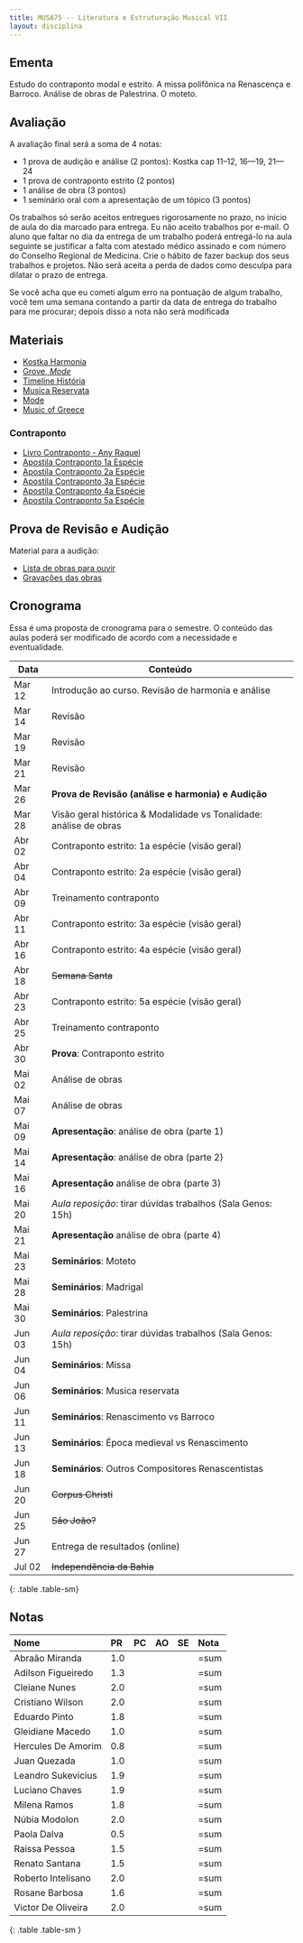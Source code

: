 ```yaml
---
title: MUSA75 -- Literatura e Estruturação Musical VII
layout: disciplina
---
```


## Ementa

Estudo do contraponto modal e estrito. A missa polifônica na Renascença e Barroco. Análise de obras de Palestrina. O moteto.

## Avaliação

A avaliação final será a soma de 4 notas:

 - 1 prova de audição e análise (2 pontos): Kostka cap 11–12, 16—19, 21—24
 - 1 prova de contraponto estrito (2 pontos)
 - 1 análise de obra (3 pontos)
 - 1 seminário oral com a apresentação de um tópico (3 pontos)

Os trabalhos só serão aceitos entregues rigorosamente no prazo, no
início de aula do dia marcado para entrega. Eu não aceito trabalhos por
e-mail. O aluno que faltar no dia da entrega de um trabalho poderá
entregá-lo na aula seguinte se justificar a falta com atestado médico
assinado e com número do Conselho Regional de Medicina. Crie o hábito de
fazer backup dos seus trabalhos e projetos. Não será aceita a perda de
dados como desculpa para dilatar o prazo de entrega.

Se você acha que eu cometi algum erro na pontuação de algum trabalho,
você tem uma semana contando a partir da data de entrega do trabalho
para me procurar; depois disso a nota não será modificada

## Materiais

- [Kostka Harmonia][1]
- [Grove, _Mode_][2]
- [Timeline História][4]
- [Musica Reservata](https://en.wikipedia.org/wiki/Musica_reservata)
- [Mode](https://en.wikipedia.org/wiki/Mode_(music))
- [Music of Greece](https://en.wikipedia.org/wiki/Music_of_Greece)

### Contraponto

- [Livro Contraponto - Any Raquel][5]
- [Apostila Contraponto 1a Espécie][6]
- [Apostila Contraponto 2a Espécie][7]
- [Apostila Contraponto 3a Espécie][8]
- [Apostila Contraponto 4a Espécie][9]
- [Apostila Contraponto 5a Espécie][10]

## Prova de Revisão e Audição

Material para a audição:

- [Lista de obras para ouvir](/pedro/lista-prova-audicao-lem-7/)
- [Gravações das obras][3]

## Cronograma

Essa é uma proposta de cronograma para o semestre. O conteúdo das aulas poderá ser modificado de acordo com a necessidade e eventualidade.

Data | Conteúdo
 --- | ---
Mar 12 | Introdução ao curso. Revisão de harmonia e análise
Mar 14 | Revisão
Mar 19 | Revisão
Mar 21 | Revisão
Mar 26 | **Prova de Revisão (análise e harmonia) e Audição**
Mar 28 | Visão geral histórica & Modalidade vs Tonalidade: análise de obras
Abr 02 | Contraponto estrito: 1a espécie (visão geral)
Abr 04 | Contraponto estrito: 2a espécie (visão geral)
Abr 09 | Treinamento contraponto
Abr 11 | Contraponto estrito: 3a espécie (visão geral)
Abr 16 | Contraponto estrito: 4a espécie (visão geral)
Abr 18 | <del>Semana Santa</del>
Abr 23 | Contraponto estrito: 5a espécie (visão geral)
Abr 25 | Treinamento contraponto
Abr 30 | **Prova**: Contraponto estrito
Mai 02 | Análise de obras
Mai 07 | Análise de obras
Mai 09 | **Apresentação**: análise de obra (parte 1)
Mai 14 | **Apresentação**: análise de obra (parte 2)
Mai 16 | **Apresentação** análise de obra (parte 3)
Mai 20 | *Aula reposição*: tirar dúvidas trabalhos (Sala Genos: 15h)
Mai 21 | **Apresentação** análise de obra (parte 4)
Mai 23 | **Seminários**: Moteto
Mai 28 | **Seminários**: Madrigal
Mai 30 | **Seminários**: Palestrina
Jun 03 | *Aula reposição*: tirar dúvidas trabalhos (Sala Genos: 15h)
Jun 04 | **Seminários**: Missa
Jun 06 | **Seminários**: Musica reservata
Jun 11 | **Seminários**: Renascimento vs Barroco
Jun 13 | **Seminários**: Época medieval vs Renascimento
Jun 18 | **Seminários**: Outros Compositores Renascentistas
Jun 20 | <del>Corpus Christi</del>
Jun 25 | <del>São João?</del>
Jun 27 | Entrega de resultados (online)
Jul 02 | <del>Independência da Bahia</del>
{: .table .table-sm}

## Notas


| Nome               | PR | PC | AO | SE | Nota |
|:-------------------|:---|:---|:---|:---|:-----|
| Abraão Miranda     | 1.0|    |    |    | =sum |
| Adilson Figueiredo | 1.3|    |    |    | =sum |
| Cleiane Nunes      | 2.0|    |    |    | =sum |
| Cristiano Wilson   | 2.0|    |    |    | =sum |
| Eduardo Pinto      | 1.8|    |    |    | =sum |
| Gleidiane Macedo   | 1.0|    |    |    | =sum |
| Hercules De Amorim | 0.8|    |    |    | =sum |
| Juan Quezada       | 1.0|    |    |    | =sum |
| Leandro Sukevicius | 1.9|    |    |    | =sum |
| Luciano Chaves     | 1.9|    |    |    | =sum |
| Milena Ramos       | 1.8|    |    |    | =sum |
| Núbia Modolon      | 2.0|    |    |    | =sum |
| Paola Dalva        | 0.5|    |    |    | =sum |
| Raíssa Pessoa      | 1.5|    |    |    | =sum |
| Renato Santana     | 1.5|    |    |    | =sum |
| Roberto Intelisano | 2.0|    |    |    | =sum |
| Rosane Barbosa     | 1.6|    |    |    | =sum |
| Victor De Oliveira | 2.0|    |    |    | =sum |
{: .table .table-sm }


[1]: https://www.dropbox.com/s/bb23zsxbr3099ex/Kostka%20Tonal%20Harmony%20Traduzido.pdf?dl=1
[2]: https://www.dropbox.com/s/bbm0s7uzz1n9odt/Mode.pdf?dl=1
[3]: https://www.dropbox.com/s/av3ej8t7ihbv3d3/LEM%207%20Musicas%20para%20Prova%20de%20Audicao.zip?dl=1
[4]: https://www.dropbox.com/s/gv7jwrsaxldv7ve/Timeline%20Historia.pages?dl=1
[5]: https://www.dropbox.com/s/9wyfa8hpz5rk13b/Contraponto-Modal-Any-Raquel-Carvalho.pdf?dl=1
[6]: https://www.dropbox.com/s/dsq28pk5p62km3g/Contraponto%201.pdf?dl=1 
[7]: https://www.dropbox.com/s/sx25psspxi1n7vl/Contraponto%202.pdf?dl=1
[8]: https://www.dropbox.com/s/e03f5n23jom8e84/Contraponto%203.pdf?dl=1
[9]: https://www.dropbox.com/s/il5d1ttyww31gsx/Contraponto%204.pdf?dl=1
[10]: https://www.dropbox.com/s/wjajrbxney7x8zu/Contraponto%205.pdf?dl=1
